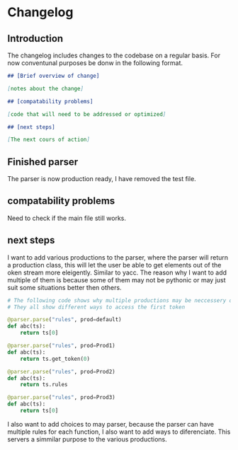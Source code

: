 # Changelog

## Introduction

The changelog includes changes to the codebase on a regular basis. For now conventunal purposes be donw in the following format.

```markdown
## [Brief overview of change]

[notes about the change]

## [compatability problems]

[code that will need to be addressed or optimized]

## [next steps]

[The next cours of action]
```

## Finished parser

The parser is now production ready, I have removed the test file.

## compatability problems

Need to check if the main file still works.

## next steps

I want to add various productions to the parser, where the parser will return a production class, this will let the user be able to get elements out of the oken stream more eleigently. Similar to yacc. The reason why I want to add multiple of them is because some of them may not be pythonic or may just suit some situations better then others.

```py
# The following code shows why multiple productions may be neccessery or usefull
# They all show different ways to access the first token

@parser.parse("rules", prod=default)
def abc(ts):
    return ts[0]

@parser.parse("rules", prod=Prod1)
def abc(ts):
    return ts.get_token(0)

@parser.parse("rules", prod=Prod2)
def abc(ts):
    return ts.rules

@parser.parse("rules", prod=Prod3)
def abc(ts):
    return ts[0]

```

I also want to add choices to may parser, because the parser can have multiple rules for each function, I also want to add ways to diferenciate. This servers a simmilar purpose to the various productions.
